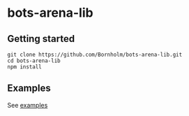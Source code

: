 bots-arena-lib
==============

## Getting started

```
git clone https://github.com/Bornholm/bots-arena-lib.git
cd bots-arena-lib
npm install
```

## Examples

See [examples](https://github.com/Bornholm/bots-arena-lib/tree/develop/examples)
